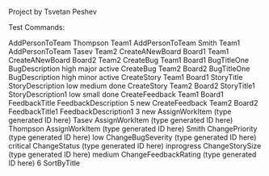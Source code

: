 Project by Tsvetan Peshev

Test Commands:

AddPersonToTeam Thompson Team1
AddPersonToTeam Smith Team1
AddPersonToTeam Tasev Team2
CreateANewBoard Board1 Team1
CreateANewBoard Board2 Team2
CreateBug Team1 Board1 BugTitleOne BugDescription high major active
CreateBug Team2 Board2 BugTitleOne BugDescription high minor active
CreateStory Team1 Board1 StoryTitle StoryDescription low medium done
CreateStory Team2 Board2 StoryTitle1 StoryDescription1 low small done
CreateFeedback Team1 Board1 FeedbackTitle FeedbackDescription 5 new
CreateFeedback Team2 Board2 FeedbackTitle1 FeedbackDescription1 3 new
AssignWorkItem (type generated ID here) Tasev
AssignWorkItem (type generated ID here) Thompson
AssignWorkItem (type generated ID here) Smith
ChangePriority (type generated ID here) low
ChangeBugSeverity (type generated ID here) critical
ChangeStatus (type generated ID here) inprogress
ChangeStorySize (type generated ID here) medium
ChangeFeedbackRating (type generated ID here) 6
SortByTitle

